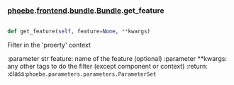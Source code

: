 ### [phoebe](phoebe.md).[frontend](phoebe.frontend.md).[bundle](phoebe.frontend.bundle.md).[Bundle](phoebe.frontend.bundle.Bundle.md).get_feature

```py

def get_feature(self, feature=None, **kwargs)

```



Filter in the 'proerty' context

:parameter str feature: name of the feature (optional)
:parameter **kwargs: any other tags to do the filter
    (except component or context)
:return: :class:`phoebe.parameters.parameters.ParameterSet`

